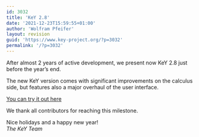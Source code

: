 ```yaml
---
id: 3032
title: 'KeY 2.8'
date: '2021-12-23T15:59:55+01:00'
author: 'Wolfram Pfeifer'
layout: revision
guid: 'https://www.key-project.org/?p=3032'
permalink: '/?p=3032'
---
```


After almost 2 years of active development, we present now KeY 2.8 just before the year’s end.

The new KeY version comes with significant improvements on the calculus side, but features also a major overhaul of the user interface.

[You can try it out here](https://www.key-project.org/download)

We thank all contributors for reaching this milestone.

Nice holidays and a happy new year!   
*The KeY Team*